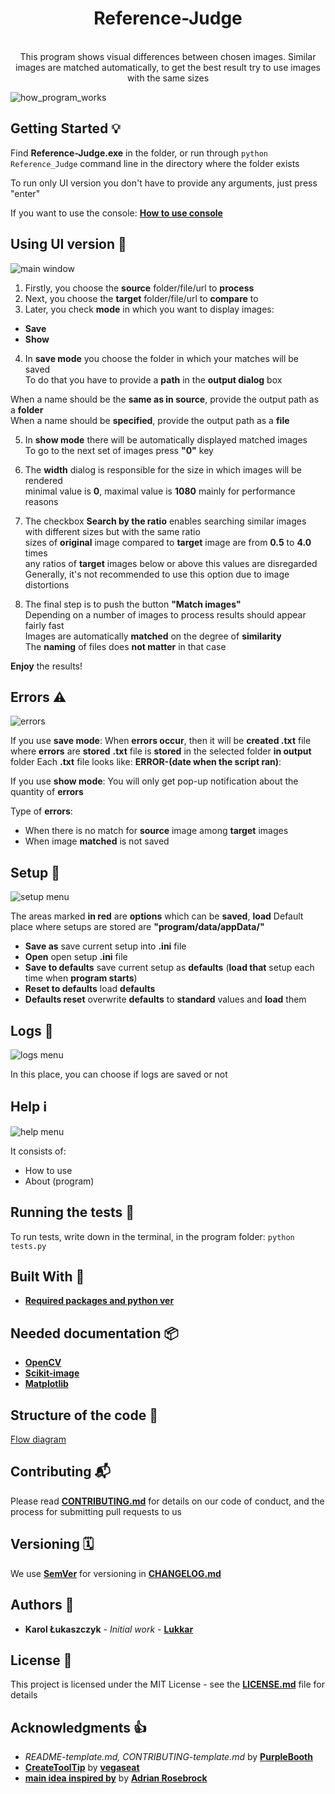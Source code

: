 <h1 align="center"> Reference-Judge </h1>

<div align="center">
</br>This program shows visual differences between chosen images.
Similar images are matched automatically, to get the best result try to use images with the same sizes</br>
</div>

![how_program_works](https://github.com/Lukkar90/Reference_Judge/blob/docs/docs/images/how_program_works.png)

## Getting Started 💡
    
Find **Reference-Judge.exe** in the folder, or run through `python Reference_Judge` command line in the directory where the folder exists

To run only UI version you don't have to provide any arguments, just press "enter"

If you want to use the console: [**How to use console**](https://github.com/Lukkar90/Reference_Judge/blob/docs/docs/How_to_use_console.md)

## Using UI version 👀

![main window](https://github.com/Lukkar90/Reference_Judge/blob/docs/docs/images/main_window.png)

1. Firstly, you choose the **source** folder/file/url to **process**  
2. Next, you choose the **target** folder/file/url to **compare** to  
3. Later, you check **mode** in which you want to display images:

- **Save**
- **Show**

4. In **save mode** you choose the folder in which your matches will be saved  
To do that you have to provide a **path** in the **output dialog** box

  When a name should be the **same as in source**, provide the output path as a **folder**  
  When a name should be **specified**, provide the output path as a **file**

5. In **show mode** there will be automatically displayed matched images  
To go to the next set of images press **"0"** key

6. The **width** dialog is responsible for the size in which images will be rendered  
minimal value is **0**, maximal value is **1080** mainly for performance reasons

7. The checkbox **Search by the ratio** enables searching similar images with different sizes but with the same ratio  
sizes of **original** image compared to **target** image are from **0.5** to **4.0** times  
any ratios of **target** images below or above this values are disregarded  
Generally, it's not recommended to use this option due to image distortions

8. The final step is to push the button **"Match images"**  
Depending on a number of images to process results should appear fairly fast  
Images are automatically **matched** on the degree of **similarity**  
The **naming** of files does **not matter** in that case

**Enjoy** the results!

## Errors ⚠️

![errors](https://github.com/Lukkar90/Reference_Judge/blob/docs/docs/images/errors.png)

If you use **save mode**:
When **errors occur**, then it will be **created .txt** file where **errors** are **stored**
**.txt** file is **stored** in the selected folder **in output** folder
Each **.txt** file looks like: **ERROR-(date when the script ran)**:

If you use **show mode**:
You will only get pop-up notification about the quantity of **errors**

Type of **errors**:
- When there is no match for **source** image among **target** images
- When image **matched** is not saved

## Setup 💾

![setup menu](https://github.com/Lukkar90/Reference_Judge/blob/docs/docs/images/setup.png)

The areas marked **in red** are **options** which can be **saved**, **load**
Default place where setups are stored are **"program/data/appData/"**

- **Save as** save current setup into **.ini** file
- **Open** open setup **.ini** file
- **Save to defaults** save current setup as **defaults** (**load that** setup each time when **program starts**)
- **Reset to defaults** load **defaults**
- **Defaults reset** overwrite **defaults** to **standard** values and **load** them

## Logs 📜

![logs menu](https://github.com/Lukkar90/Reference_Judge/blob/docs/docs/images/logs.png)

In this place, you can choose if logs are saved or not

## Help ℹ️

![help menu](https://github.com/Lukkar90/Reference_Judge/blob/docs/docs/images/help.png)

It consists of:
- How to use
- About (program)

## Running the tests 🧪

To run tests, write down in the terminal, in the program folder:
`python tests.py`

## Built With 🧰

- [**Required packages and python ver**](https://github.com/Lukkar90/Pipfile.lock/)

## Needed documentation 📦

- [**OpenCV**](https://opencv.org)
- [**Scikit-image**](https://scikit-image.org/)
- [**Matplotlib**](https://matplotlib.org/)

## Structure of the code 🧭

[Flow diagram](https://github.com/Lukkar90/Reference_Judge/blob/master/docs/simpified_model_of_program.png)

## Contributing 📬

Please read [**CONTRIBUTING.md**](https://github.com/Lukkar90/Reference_Judge/blob/master/docs/CONTRIBUTING.md) for details on our code of conduct, and the process for submitting pull requests to us

## Versioning 🗓️

We use [**SemVer**](http://semver.org/) for versioning in [**CHANGELOG.md**](https://github.com/Lukkar90/Reference_Judge/blob/master/docs/CHANGELOG.md)

## Authors 🎈

- **Karol Łukaszczyk** - _Initial work_ - [**Lukkar**](https://github.com/Lukkar90)

## License 📜

This project is licensed under the MIT License - see the [**LICENSE.md**](https://github.com/Lukkar90/Reference_Judge/blob/master/docs/License.md) file for details

## Acknowledgments 👍

- _README-template.md, CONTRIBUTING-template.md_ by [**PurpleBooth**](https://gist.github.com/PurpleBooth)
- [**CreateToolTip**](www.daniweb.com/programming/software-development/code/484591/a-tooltip-class-for-tkinter) by [**vegaseat**](https://www.daniweb.com/members/19440/vegaseat)
- [**main idea inspired by**](https://www.pyimagesearch.com/2017/06/19/image-difference-with-opencv-and-python/) by [**Adrian Rosebrock**](https://www.pyimagesearch.com/contact/)
